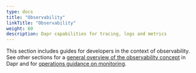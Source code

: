 ```yaml
---
type: docs
title: "Observability"
linkTitle: "Observability"
weight: 60
description: Dapr capabilities for tracing, logs and metrics
---
```


This section includes guides for developers in the context of observability. See other sections for a [general overview of the observability concept](/docs/concepts/observability/) in Dapr and for [operations guidance on monitoring](/docs/operations/monitoring/).
